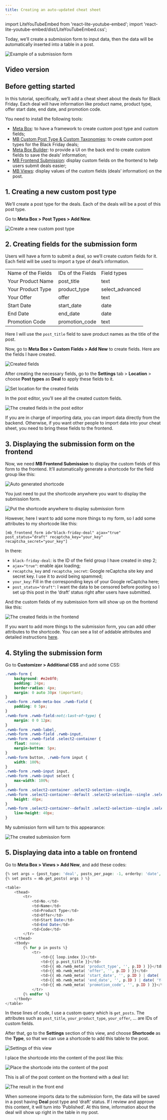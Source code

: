 ```yaml
---
title: Creating an auto-updated cheat sheet
---
```


import LiteYouTubeEmbed from 'react-lite-youtube-embed';
import 'react-lite-youtube-embed/dist/LiteYouTubeEmbed.css';

Today, we’ll create a submission form to input data, then the data will be automatically inserted into a table in a post.

![Example of a submission form](https://i.imgur.com/l46BdPT.png)

## Video version

<LiteYouTubeEmbed id='_XnNwhKFzlY' />

## Before getting started

In this tutorial, specifically, we’ll add a cheat sheet about the deals for Black Friday. Each deal will have information like product name, product type, offer start date, end date, and promotion code.

You need to install the following tools:

* [Meta Box](https://metabox.io): to have a framework to create custom post type and custom fields;
* [MB Custom Post Type & Custom Taxonomies](https://metabox.io/plugins/custom-post-type/): to create custom post types for the Black Friday deals;
* [Meta Box Builder](https://metabox.io/plugins/meta-box-builder/): to provide a UI on the back end to create custom fields to save the deals’ information;
* [MB Frontend Submission](https://metabox.io/plugins/mb-frontend-submission/): display custom fields on the frontend to help users submit deals easier;
* [MB Views](https://metabox.io/plugins/mb-views/): display values of the custom fields (deals’ information) on the post.

## 1. Creating a new custom post type

We’ll create a post type for the deals. Each of the deals will be a post of this post type.

Go to **Meta Box > Post Types > Add New**.

![Create a new custom post type](https://i.imgur.com/zg4UN4f.png)

## 2. Creating fields for the submission form

Users will have a form to submit a deal, so we’ll create custom fields for it. Each field will be used to import a type of deal’s information.

<table>
<tbody>
<tr>
<td> Name of the Fields </td>
<td> IDs of the Fields </td>
<td> Field types </td>
</tr>
<tr>
<td>Your Product Name</td>
<td>post_title</td>
<td>text</td>
</tr>
<tr>
<td>Your Product Type</td>
<td>product_type</td>
<td>select_advanced</td>
</tr>
<tr>
<td>Your Offer</td>
<td>offer</td>
<td>text</td>
</tr>
<tr>
<td>Start Date</td>
<td>start_date</td>
<td>date</td>
</tr>
<tr>
<td>End Date</td>
<td>end_date</td>
<td>date</td>
</tr>
<tr>
<td>Promotion Code</td>
<td>promotion_code</td>
<td>text</td>
</tr>
</tbody>
</table>


Here I will use the `post_title` field to save product names as the title of the post.

Now, go to **Meta Box > Custom Fields > Add New** to create fields. Here are the fields I have created.

![Created fields](https://i.imgur.com/mQbZNFf.png)

After creating the necessary fields, go to the **Settings** tab > **Location** >  choose **Post types** as **Deal** to apply these fields to it.

![Set location for the created fields](https://i.imgur.com/Eb4XcL6.png)

In the post editor, you’ll see all the created custom fields.

![The created fields in the post editor](https://i.imgur.com/FJEP7B6.png)

If you are in charge of importing data, you can import data directly from the backend. Otherwise, if you want other people to import data into your cheat sheet, you need to bring these fields to the frontend.

## 3. Displaying the submission form on the frontend

Now, we need **MB Frontend Submission** to display the custom fields of this form to the frontend. It’ll automatically generate a shortcode for the field group like this:

![Auto generated shortcode](https://i.imgur.com/vofBXWh.png)

You just need to put the shortcode anywhere you want to display the submission form.

![Put the shortcode anywhere to display submission form](https://i.imgur.com/Kb2OKhp.png)

However, here I want to add some more things to my form, so I add some attributes to my shortcode like this:

```
[mb_frontend_form id="black-friday-deal" ajax="true" post_status="draft" recaptcha_key="your_key" recaptcha_secret="your_key"]
```

In there:

* `black-friday-deal`: is the ID of the field group I have created in step 2;
* `ajax="true"`: enable ajax loading;
* `recaptcha_key` and `recaptcha_secret`: Google reCaptcha site key and secret key. I use it to avoid being spammed;
* `your_key`: Fill in the corresponding keys of your Google reCaptcha here;
* `post_status="draft"`: I want the data to be censored before posting so I set up this post in the ‘draft’ status right after users have submitted.

And the custom fields of my submission form will show up on the frontend like this:

![The created fields in the frontend](https://i.imgur.com/EDsxdKx.png)

If you want to add more things to the submission form, you can add other attributes to the shortcode. You can see a list of addable attributes and detailed instructions [here](https://docs.metabox.io/extensions/mb-frontend-submission/#shortcode-attributes).

## 4. Styling the submission form

Go to **Customizer > Additional CSS** and add some CSS:

```css
.rwmb-form {
    background: #e2e8f0;
    padding: 24px;
    border-radius: 4px;
    margin: 0 auto 30px !important;
}
.rwmb-form .rwmb-meta-box .rwmb-field {
    padding: 0 5px;
}
.rwmb-form .rwmb-field:not(:last-of-type) {
    margin: 0 0 12px;
}
.rwmb-form .rwmb-label,
.rwmb-form .rwmb-field .rwmb-input,
.rwmb-form .rwmb-field .select2-container {
    float: none;
    margin-bottom: 5px;
}
.rwmb-form button, .rwmb-form input {
    width: 100%;
}
.rwmb-form .rwmb-input input,
.rwmb-form .rwmb-input select {
    max-width: 100%;
}
.rwmb-form .select2-container .select2-selection--single,
.rwmb-form .select2-container--default .select2-selection--single .select2-selection__arrow {
    height: 40px;
}
.rwmb-form .select2-container--default .select2-selection--single .select2-selection__rendered {
    line-height: 40px;
}
```

My submission form will turn to this appearance:

![The created submission form](https://i.imgur.com/yGTzWlD.png)

## 5. Displaying data into a table on frontend

Go to **Meta Box > Views > Add New**, and add these codes:

```php
{% set args = {post_type: 'deal', posts_per_page: -1, orderby: 'date', order: 'ASC' } %}
{% set posts = mb.get_posts( args ) %}

<table>
    <thead>
        <tr>
            <td>No.</td>
            <td>Name</td>
            <td>Product Type</td>
            <td>Offer</td>
            <td>Start Date</td>
            <td>End Date</td>
            <td>Code</td>
        </tr>
    </thead>
    <tbody>
        {% for p in posts %}
            <tr>
                <td>{{ loop.index }}</td>
                <td>{{ p.post_title }}</td>
                <td>{{ mb.rwmb_meta( 'product_type', '', p.ID ) }}</td>
                <td>{{ mb.rwmb_meta( 'offer', '', p.ID ) }}</td>
                <td>{{ mb.rwmb_meta( 'start_date', '', p.ID ) | date( 'Y-m-d' ) }}</td>
                <td>{{ mb.rwmb_meta( 'end_date', '', p.ID ) | date( 'Y-m-d' ) }}</td>
                <td>{{ mb.rwmb_meta( 'promotion_code', '', p.ID ) }}</td>
            </tr>
        {% endfor %}
    </tbody>
</table>
```
In these lines of code, I use a custom query which is `get_posts`. The attributes such as `post_title`, `your_product_type`, `your_offer`, … are IDs of custom fields.

After that, go to the **Settings** section of this view, and choose **Shortcode** as the **Type**, so that we can use a shortcode to add this table to the post.

![Settings of this view](https://i.imgur.com/VTxQSES.png)

I place the shortcode into the content of the post like this:

![Place the shortcode into the content of the post](https://i.imgur.com/2teYAb5.png)

This is all of the post content on the frontend with a deal list:

![The result in the front end](https://i.imgur.com/IghgQXM.png)

When someone imports data to the submission form, the data will be saved in a post having **Deal** post type and ‘draft’ status. If I review and approve this content, it will turn into ‘Published’. At this time, information about the deal will show up right in the table in my post.
